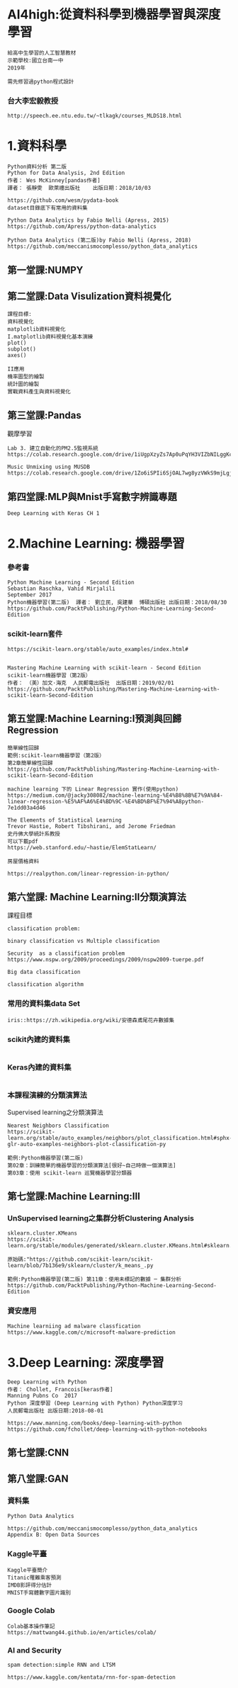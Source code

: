 # AI4high:從資料科學到機器學習與深度學習
```
給高中生學習的人工智慧教材
示範學校:國立台南一中
2019年

需先修習過python程式設計
```

### 台大李宏毅教授

```
http://speech.ee.ntu.edu.tw/~tlkagk/courses_MLDS18.html
```
# 1.資料科學

```
Python資料分析 第二版
Python for Data Analysis, 2nd Edition
作者： Wes McKinney[pandas作者]
譯者： 張靜雯  歐萊禮出版社    出版日期：2018/10/03

https://github.com/wesm/pydata-book
dataset目錄底下有常用的資料集
```

```
Python Data Analytics by Fabio Nelli (Apress, 2015)
https://github.com/Apress/python-data-analytics

Python Data Analytics (第二版)by Fabio Nelli (Apress, 2018)
https://github.com/meccanismocomplesso/python_data_analytics
```

## 第一堂課:NUMPY

## 第二堂課:Data Visulization資料視覺化
```
課程目標:
資料視覺化
matplotlib資料視覺化
I.matplotlib資料視覺化基本演練
plot()
subplot()
axes()

II應用
機率圖型的繪製
統計圖的繪製
實戰資料產生與資料視覺化
```
## 第三堂課:Pandas 

觀摩學習
```
Lab 3. 建立自動化的PM2.5監視系統
https://colab.research.google.com/drive/1iUgpXzyZs7Ap0uPqYH3VIZbNILggKcLC#scrollTo=g02tvz9RTF5T
```
```
Music Unmixing using MUSDB
https://colab.research.google.com/drive/1Zo6iSPIi6SjOAL7wg8yzVWkS9mjLgjI-
```

## 第四堂課:MLP與Mnist手寫數字辨識專題
```
Deep Learning with Keras CH 1
```

# 2.Machine Learning: 機器學習
###  參考書
```
Python Machine Learning - Second Edition
Sebastian Raschka, Vahid Mirjalili
September 2017
Python機器學習(第二版)  譯者： 劉立民, 吳建華  博碩出版社 出版日期：2018/08/30
https://github.com/PacktPublishing/Python-Machine-Learning-Second-Edition
```


### scikit-learn套件
```
https://scikit-learn.org/stable/auto_examples/index.html#
```
```

```
```
Mastering Machine Learning with scikit-learn - Second Edition
scikit-learn機器學習（第2版）
作者： （美）加文·海克  人民郵電出版社  出版日期：2019/02/01 
https://github.com/PacktPublishing/Mastering-Machine-Learning-with-scikit-learn-Second-Edition
```

## 第五堂課:Machine Learning:I預測與回歸Regression

```
簡單線性回歸
範例:scikit-learn機器學習（第2版）
第2章簡單線性回歸
https://github.com/PacktPublishing/Mastering-Machine-Learning-with-scikit-learn-Second-Edition
```
```
machine learning 下的 Linear Regression 實作(使用python)
https://medium.com/@jacky308082/machine-learning-%E4%B8%8B%E7%9A%84-linear-regression-%E5%AF%A6%E4%BD%9C-%E4%BD%BF%E7%94%A8python-7e1dd03a4d46
```

```
The Elements of Statistical Learning 
Trevor Hastie, Robert Tibshirani, and Jerome Friedman
史丹佛大學統計系教授
可以下載pdf
https://web.stanford.edu/~hastie/ElemStatLearn/
```
```
房屋價格資料
```
```
https://realpython.com/linear-regression-in-python/
```

## 第六堂課: Machine Learning:II分類演算法
課程目標
```
classification problem:

binary classification vs Multiple classification 

Security  as a classification problem
https://www.nspw.org/2009/proceedings/2009/nspw2009-tuerpe.pdf

Big data classification
```

```
classification algorithm

```

### 常用的資料集data Set
```
iris::https://zh.wikipedia.org/wiki/安德森鳶尾花卉數據集
```
### scikit內建的資料集
```

```
### Keras內建的資料集
```

```

### 本課程演練的分類演算法

Supervised learning之分類演算法
```
Nearest Neighbors Classification
https://scikit-learn.org/stable/auto_examples/neighbors/plot_classification.html#sphx-glr-auto-examples-neighbors-plot-classification-py
```
```
範例:Python機器學習(第二版) 
第02章：訓練簡單的機器學習的分類演算法[很好~自己時做一個演算法]
第03章：使用 scikit-learn 巡覽機器學習分類器
```


## 第七堂課:Machine Learning:III

### UnSupervised learning之集群分析Clustering Analysis

```
sklearn.cluster.KMeans
https://scikit-learn.org/stable/modules/generated/sklearn.cluster.KMeans.html#sklearn.cluster.KMeans

原始碼:"https://github.com/scikit-learn/scikit-learn/blob/7b136e9/sklearn/cluster/k_means_.py
```

```
範例:Python機器學習(第二版) 第11章：使用未標記的數據 ─ 集群分析
https://github.com/PacktPublishing/Python-Machine-Learning-Second-Edition
```


### 資安應用
```
Machine learniing ad malware classfication
https://www.kaggle.com/c/microsoft-malware-prediction
```

# 3.Deep Learning: 深度學習

```
Deep Learning with Python
作者： Chollet, Francois[keras作者]
Manning Pubns Co  2017
Python 深度學習 (Deep Learning with Python) Python深度学习
人民郵電出版社 出版日期:2018-08-01

https://www.manning.com/books/deep-learning-with-python
https://github.com/fchollet/deep-learning-with-python-notebooks
```

## 第七堂課:CNN

## 第八堂課:GAN


### 資料集

```
Python Data Analytics

https://github.com/meccanismocomplesso/python_data_analytics
Appendix B: Open Data Sources
```
### Kaggle平臺
```
Kaggle平臺簡介
Titanic罹難乘客預測
IMDB影評得分估計 
MNIST手寫體數字圖片識別
```
### Google Colab

```
Colab基本操作筆記
https://mattwang44.github.io/en/articles/colab/
```

### AI and Security

```
spam detection:simple RNN and LTSM

https://www.kaggle.com/kentata/rnn-for-spam-detection
```
